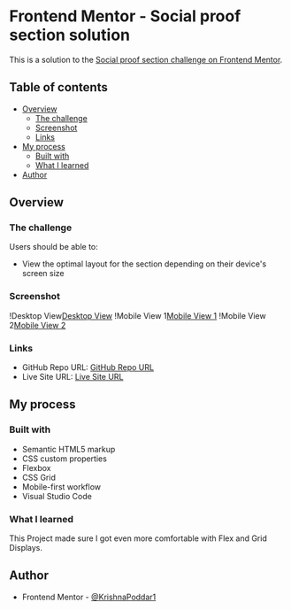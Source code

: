 # Frontend Mentor - Social proof section solution

This is a solution to the [Social proof section challenge on Frontend Mentor](https://www.frontendmentor.io/challenges/social-proof-section-6e0qTv_bA). 

## Table of contents

- [Overview](#overview)
  - [The challenge](#the-challenge)
  - [Screenshot](#screenshot)
  - [Links](#links)
- [My process](#my-process)
  - [Built with](#built-with)
  - [What I learned](#what-i-learned)
- [Author](#author)


## Overview

### The challenge

Users should be able to:

- View the optimal layout for the section depending on their device's screen size

### Screenshot

!Desktop View[Desktop View](output/DesktopView.PNG)
!Mobile View 1[Mobile View 1](output/MobileView1.PNG)
!Mobile View 2[Mobile View 2](output/MobileView2.PNG)

### Links

- GitHub Repo URL: [GitHub Repo URL](https://your-solution-url.com)
- Live Site URL: [Live Site URL](https://your-live-site-url.com)

## My process

### Built with

- Semantic HTML5 markup
- CSS custom properties
- Flexbox
- CSS Grid
- Mobile-first workflow
- Visual Studio Code

### What I learned

This Project made sure I got even more comfortable with Flex and Grid Displays.

## Author

- Frontend Mentor - [@KrishnaPoddar1](https://www.frontendmentor.io/profile/KrishnaPoddar1)
